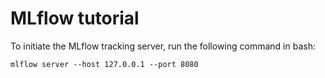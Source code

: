 # MLflow tutorial

To initiate the MLflow tracking server, run the following command in bash:

```mlflow server --host 127.0.0.1 --port 8080```
